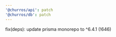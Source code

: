 ```yaml
---
'@churros/api': patch
'@churros/db': patch
---
```


fix(deps): update prisma monorepo to ^6.4.1 (!646)
